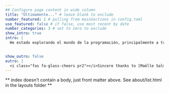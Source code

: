 ```yaml
---
## Configure page content in wide column
title: "Últimamente..." # leave blank to exclude
number_featured: 1 # pulling from mainSections in config.toml
use_featured: false # if false, use most recent by date
number_categories: 3 # set to zero to exclude
show_intro: true
intro: |
  He estado explorando el mundo de la programación, principalmente a través de la herramiento [R](https://www.r-project.org/about.html) para optimizar mi flujo de trabajo con datos. Principalmente a través de cursos en DataCamp (Intermediate R).

 
show_outro: false
outro: |
  <i class="fas fa-glass-cheers pr2"></i>Sincere thanks to [Maëlle Salmon](https://masalmon.eu/) for her help naming this Hugo theme!
---
```


** index doesn't contain a body, just front matter above.
See about/list.html in the layouts folder **
